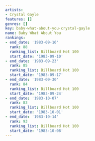 ```yaml
---
artists:
- Crystal Gayle
features: []
genres: []
key: baby-what-about-you-crystal-gayle
name: Baby What About You
rankings:
- end_date: '1983-09-16'
  rank: 88
  ranking_list: Billboard Hot 100
  start_date: '1983-09-10'
- end_date: '1983-09-23'
  rank: 85
  ranking_list: Billboard Hot 100
  start_date: '1983-09-17'
- end_date: '1983-09-30'
  rank: 84
  ranking_list: Billboard Hot 100
  start_date: '1983-09-24'
- end_date: '1983-10-07'
  rank: 83
  ranking_list: Billboard Hot 100
  start_date: '1983-10-01'
- end_date: '1983-10-14'
  rank: 93
  ranking_list: Billboard Hot 100
  start_date: '1983-10-08'
---
```


